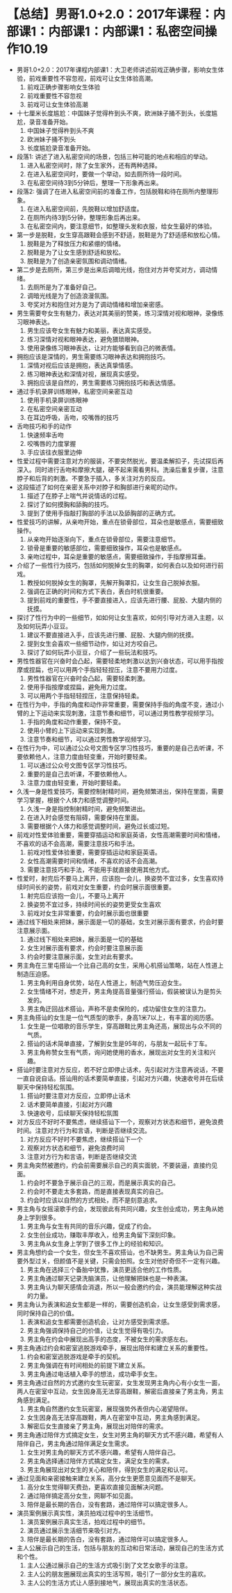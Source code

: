 # 【总结】男哥1.0+2.0：2017年课程：内部课1：内部课1：内部课1：私密空间操作10.19

-   男哥1.0+2.0：2017年课程内部课1：大卫老师讲述前戏正确步骤，影响女生体验，前戏重要性不容忽视，前戏可让女生体验高潮。
    1.  前戏正确步骤影响女生体验
    2.  前戏重要性不容忽视
    3.  前戏可让女生体验高潮
-   十七厘米长度尴尬：中国妹子觉得杵到头不爽，欧洲妹子捅不到头，长度尴尬，录音准备开始。
    1.  中国妹子觉得杵到头不爽
    2.  欧洲妹子捅不到头
    3.  长度尴尬录音准备开始。
-   段落1: 讲述了进入私密空间的场景，包括三种可能的地点和相应的举动。
    1.  进入私密空间时，除了女生家外，还有两种选择。
    2.  在进入私密空间时，要做一个举动，如去厕所待一段时间。
    3.  在私密空间待3到5分钟后，整理一下形象再出来。
-   段落2: 强调了在进入私密空间前的准备工作，包括脱鞋和待在厕所内整理形象。
    1.  在进入私密空间前，先脱鞋以增加舒适度。
    2.  在厕所内待3到5分钟，整理形象后再出来。
    3.  在私密空间内，要注意细节，如整理头发和衣服，给女生最好的体验。
-   第一步是脱鞋，女生穿高跟鞋会感到不舒适，脱鞋是为了舒适感和放松心情。
    1.  脱鞋是为了释放压力和紧绷的情绪。
    2.  脱鞋是为了让女生感到舒适和放松。
    3.  脱鞋是为了创造亲密氛围和调动情绪。
-   第二步是去厕所，第三步是出来后调暗光线，抱住对方并夸奖对方，调动情绪。
    1.  去厕所是为了准备好自己。
    2.  调暗光线是为了创造浪漫氛围。
    3.  夸奖对方和抱住对方是为了调动情绪和增加亲密感。
-   男生需要夸女生有魅力，表达对其美丽的赞美，练习深情对视和眼神，录像练习眼神表达。
    1.  男生应该夸女生有魅力和美丽，表达真实感受。
    2.  练习深情对视和眼神表达，避免猥琐眼神。
    3.  使用录像练习眼神表达，让对方能够看到自己的微表情。
-   拥抱应该是深情的，男生需要练习眼神表达和拥抱技巧。
    1.  深情对视后应该是拥抱，表达真挚情感。
    2.  练习眼神表达和深情对视，展现真实感受。
    3.  拥抱应该是自然的，男生需要练习拥抱技巧和表达情感。
-   通过手机录屏训练眼神，私密空间亲密互动
    1.  使用手机录屏训练眼神
    2.  在私密空间亲密互动
    3.  在耳边呼吸，舌吻，咬嘴唇的技巧
-   舌吻技巧和手的动作
    1.  快速频率舌吻
    2.  咬嘴唇的力度掌握
    3.  手应该往衣服里边伸
-   性爱过程中需要注意对方的服装，不要突然脱光，要温柔解扣子，先试探后再深入。同时进行舌吻和摩擦大腿，硬不起来需看男科。洗澡后重复步骤，注意脖子和后背的刺激。不要急于插入，多关注对方的反应。
-   这段描述了如何在亲密关系中对脖子和胸部进行亲昵的动作。
    1.  描述了在脖子上喘气并说情话的过程。
    2.  探讨了如何摸胸和舔胸的技巧。
    3.  提到了使用手指敲打胸部的手法以及舔胸部的正确方式。
-   性爱技巧的讲解，从亲吻开始，重点在锁骨部位，耳朵也是敏感点，需要细致操作。
    1.  从亲吻开始逐渐向下，重点在锁骨部位，需要注意细节。
    2.  锁骨是重要的敏感部位，需要细致操作，耳朵也是敏感点。
    3.  亲吻过程中，耳朵是重要的敏感点，需要细致操作，手指摩擦耳垂。
-   介绍了一些性行为技巧，包括如何脱掉女生的胸罩，如何表白以及如何进行前戏。
    1.  教授如何脱掉女生的胸罩，先解开胸罩扣，让女生自己脱掉衣服。
    2.  强调在正确的时间和方式下表白，表白时机很重要。
    3.  提到前戏的重要性，手不要直接进入，应该先进行腰、屁股、大腿内侧的抚摸。
-   探讨了性行为中的一些细节，如如何让女生喜欢，如何引导对方进入主题，以及如何玩弄小豆豆。
    1.  建议不要直接进入手，应该先进行腰、屁股、大腿内侧的抚摸。
    2.  提到女生会喜欢一些细节动作，如让对方咬自己。
    3.  探讨了如何玩弄小豆豆，介绍了一些玩法和技巧。
-   男性性器官在兴奋时会凸起，需要轻柔地刺激以达到兴奋状态，可以用手指按摩或捏扁，也可以用两个手指轻轻捏压，注意不要用力过度。
    1.  男性性器官在兴奋时会凸起，需要轻柔刺激。
    2.  使用手指按摩或捏扁，避免用力过度。
    3.  可以用两个手指轻轻捏压，注意保持轻柔。
-   在性行为中，手指的角度和动作非常重要，需要保持手指的角度不变，通过小臂的上下运动来实现刺激，注意节奏和细节，可以通过男性教学视频学习。
    1.  手指的角度和动作重要，保持不变。
    2.  使用小臂的上下运动来实现刺激。
    3.  注意节奏和细节，可以通过男性教学视频学习。
-   在性行为中，可以通过公众号文图专区学习性技巧，重要的是自己去听课，不要依赖他人，注意力度由轻变重，开始时要轻柔。
    1.  可以通过公众号文图专区学习性技巧。
    2.  重要的是自己去听课，不要依赖他人。
    3.  注意力度由轻变重，开始时要轻柔。
-   久浅一身是性爱技巧，需要控制射精时间，避免频繁进出，保持在里面，需要学习掌握，根据个人体力和感觉调整时间。
    1.  久浅一身是指控制射精时间，避免频繁进出。
    2.  在进入时会感觉有阻碍，需要保持在里面。
    3.  需要根据个人体力和感觉调整时间，避免过长或过短。
-   前戏对性爱体验重要，需要穿插运动和家庭英语，女性高潮需要时间和情绪，不喜欢的话不会高潮，需要注意技巧和手法。
    1.  前戏对性爱体验重要，需要穿插运动和家庭英语。
    2.  女性高潮需要时间和情绪，不喜欢的话不会高潮。
    3.  需要注意技巧和手法，不能用手就直接使用其他方式。
-   性爱时，射完后不要马上离开，应该抱一会儿，换姿势不宜过多，女生喜欢持续时间长的姿势，前戏对女生重要，约会时展示面很重要。
    1.  射完后应该抱一会儿，不要马上离开
    2.  换姿势不宜过多，持续时间长的姿势更受女生喜欢
    3.  前戏对女生非常重要，约会时展示面也很重要
-   通过线下相处来把妹，展示面是一切的基础，女生对展示面有要求，约会时要注意展示面。
    1.  通过线下相处来把妹，展示面是一切的基础
    2.  女生对展示面有要求，约会时要注意展示面
    3.  约会时要注意展示面，女生对此有要求。
-   男主角在三里屯搭讪一个比自己高的女生，采用心机搭讪策略，站在人性道上制造压迫感。
    1.  男主角利用自身优势，站在人性道上，制造气势压迫女生。
    2.  女生情绪不对，想走开，男主角提高音量强行搭讪，假装被误认为是剪头发的。
    3.  男主角迂回战术搭讪，声称不是卖保险的，成功留住女生的注意力。
-   男主角搭讪的女生是一位气质型的歌手，身高1米7以上，有丰富的阅历感。
    1.  女生是一位唱歌的音乐学生，穿高跟鞋比男主角还高，展现出与众不同的气质。
    2.  搭讪的话术简单直接，了解到女生是95年的，与朋友一起玩卡丁车。
    3.  男主角称赞女生有气质，询问她使用的香水，展现出对女生的关注和兴趣。
-   搭讪时要注意对方反应，若不好立即停止话术，先引起对方注意再说话，不要一直自说自话。搭讪用的话术要简单直接，引起对方兴趣，快速收号并在后续聊天中保持轻松氛围。
    1.  搭讪时要注意对方反应，立即停止话术
    2.  话术要简单直接，引起对方兴趣
    3.  快速收号，后续聊天保持轻松氛围
-   对方反应不好时不要焦虑，继续搭讪下一个，观察对方状态和细节，避免浪费时间。注意对方行为和言语，判断是否继续交流。
    1.  对方反应不好时不要焦虑，继续搭讪下一个
    2.  观察对方状态和细节，避免浪费时间
    3.  注意对方行为和言语，判断是否继续交流
-   男主角突然被邀约，约会前需要展示自己的真实面貌，不要装逼，直接约见面。
    1.  约会时不要急于展示自己的三观，而是展示真实的自己。
    2.  约会时不要走太多套路，而是直接表现真实的自己。
    3.  约会时应该以自然的方式相处，而不是刻意追求。
-   男主角与女摇滚歌手约会，发现彼此有共同兴趣，女生创业成功，男主角从她身上学到很多。
    1.  男主角与女生有共同的音乐兴趣，促成了约会。
    2.  女生创业成功，赚取丰厚收入，给男主角留下深刻印象。
    3.  男主角从女生身上学到了很多工作上的经验和知识。
-   男主角想约会一个女生，但女生不喜欢搭讪，也不缺男生。男主角认为自己需要外型过关，但颜值不是关键，只需会拍照。女生对他好奇但不一定有兴趣。
    1.  男主角在选择三个备胎中犹豫，演员更适合他的工作性质。
    2.  男主角通过聊天记录洗脑演员，让他理解把妹也是一种表演。
    3.  男主角认为聊天感情会消退，所以一般会邀约约会，演员能理解这种实战的力量。
-   男主角认为表演和追女生都是一样的，需要创造机会，让女生感受到需求感，同时保持自己的价值。
    1.  表演和追女生都需要创造机会，让对方感受到需求感。
    2.  男主角强调保持自己的价值，让女生觉得有吸引力。
    3.  男主角在约会中展现出高手的态度，不被女生的需求感左右。
-   男主角通过约会和密室逃脱游戏牵手，展现出陪伴和建立关系的重要性。
    1.  约会和密室逃脱游戏是牵手的契机。
    2.  男主角强调在有时间相处的前提下建立关系。
    3.  男主角通过电话植入牵手的想法，成功牵手女生。
-   男主角通过自然的方式邀约女生玩密室，女生发现男主角内心有小女生一面，两人在密室中互动，女生因身高无法穿高跟鞋，解密后直接亲了男主角，男主角感到满足。
    1.  男主角自然邀约女生玩密室，展现强势外表但内心渴望陪伴。
    2.  女生因身高无法穿高跟鞋，两人在密室中互动，男主角感到满足。
    3.  解密后女生直接亲了男主角，展现出对陪伴的需求。
-   男主角通过陪伴方式搞定女生，女生对男主角的聊天方式不感兴趣，希望有人陪伴自己，男主角通过陪伴满足女生需求。
    1.  女生对男主角的聊天方式不感兴趣，希望有人陪伴自己。
    2.  男主角选择通过陪伴方式搞定女生，满足女生的需求。
    3.  男主角展现出对女生的关心和陪伴，得到女生的满足和认可。
-   通过见面和亲密接触来建立关系，高分女生更愿意见面而不是聊天。
    1.  高分女生觉得聊天费劲，更喜欢直接见面解决问题。
    2.  通过陪伴搞定高分女生，网聊不如见面。
    3.  陪伴是最长期的告白，没有套路，通过陪伴可以搞定很多人。
-   演员案例展示真实性，演员拍戏过程中的生活细节。
    1.  演员案例展示真实生活，拍戏过程中的细节。
    2.  演员通过展示生活细节来吸引对方。
    3.  陪伴是最长期的告白，没有套路，通过陪伴可以搞定很多人。
-   主人公展示自己的生活，包括与朋友的互动和日常活动，展现自己的生活方式和个性。
    1.  主人公通过展示自己的生活方式吸引到了文艺女歌手的注意。
    2.  主人公的朋友圈展现出真实的生活写照，吸引了一部分女生的喜欢。
    3.  主人公的生活方式让人感到接地气，展现出真实的生活状态。